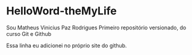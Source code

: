 # HelloWord-theMyLife
Sou Matheus Vinicius Paz Rodrigues 
 Primeiro repositório versionado, do curso Git e Github


Essa linha eu adicionei no próprio site do github.

